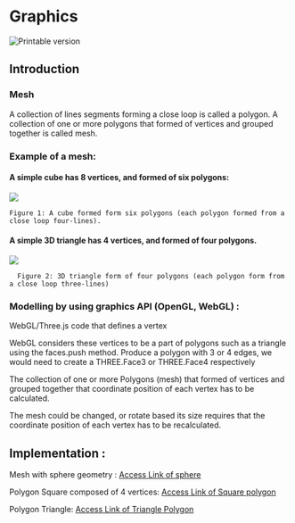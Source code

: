 # Graphics
![Printable version](https://nglthu.github.io/Graphics/)
## Introduction
###	Mesh

A collection of lines segments forming a close loop is called a polygon. 
A collection of one or more polygons that formed of vertices and grouped together is called mesh.

### Example of a mesh:

#### A simple cube has 8 vertices, and formed of six polygons:

<img src="https://nglthu.github.io/Graphics/img/cube.png">
 
    Figure 1: A cube formed form six polygons (each polygon formed from a close loop four-lines).

#### A simple 3D triangle has 4 vertices, and formed of four polygons. 

<img src="https://nglthu.github.io/Graphics/img/mesh.png">
 
      Figure 2: 3D triangle form of four polygons (each polygon form from a close loop three-lines)

###	Modelling by using graphics API (OpenGL, WebGL) :

WebGL/Three.js code that defines a vertex

WebGL considers these vertices to be a part of polygons such as a triangle using the faces.push method.  Produce a polygon with 3 or 4 edges, we would need to create a THREE.Face3 or THREE.Face4 respectively

The collection of one or more Polygons (mesh) that formed of vertices and grouped together that coordinate position of each vertex has to be calculated.

The mesh could be changed, or rotate based its size requires that the coordinate position of each vertex has to be recalculated.


## Implementation :

Mesh with sphere geometry : [Access Link of sphere](https://nglthu.github.io/Graphics/three_js.html)

Polygon Square composed of 4 vertices: [Access Link of Square polygon](https://nglthu.github.io/Graphics/meshOf4Polygon.html)

Polygon Triangle: [Access Link of Triangle Polygon](https://nglthu.github.io/Graphics/meshOf3Polygon.html)
